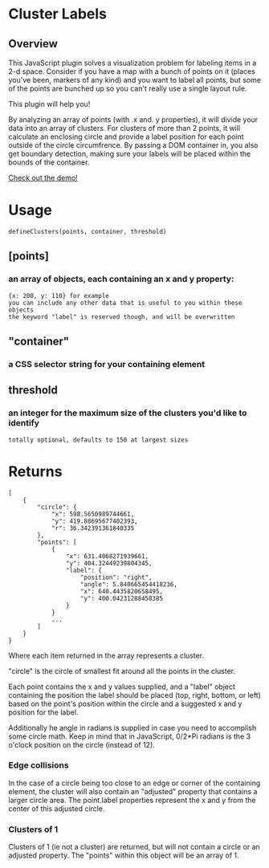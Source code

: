# Cluster Labels

## Overview

This JavaScript plugin solves a visualization problem for labeling items in a 2-d space. Consider if you have a map with a bunch of points on it (places you've been, markers of any kind) and you want to label all points, but some of the points are bunched up so you can't really use a single layout rule.  

This plugin will help you!  

By analyzing an array of points (with .x and. y properties), it will divide your data into an array of clusters. For clusters of more than 2 points, it will calculate an enclosing circle and provide a label position for each point outside of the circle circumfrence. By passing a DOM container in, you also get boundary detection, making sure your labels will be placed within the bounds of the container.

[Check out the demo!](http://chrisgonzalez.github.io/cluster-labels/)

# Usage

```
defineClusters(points, container, threshold)
```

## [points]
### an array of objects, each containing an x and y property:

	{x: 200, y: 110} for example
    you can include any other data that is useful to you within these objects
    the keyword "label" is reserved though, and will be overwritten

## "container"
### a CSS selector string for your containing element

## threshold
### an integer for the maximum size of the clusters you'd like to identify

	totally optional, defaults to 150 at largest sizes


# Returns

```
[
	{
		"circle": {
			"x": 598.5650989744661,
			"y": 419.88695677402393,
			"r": 36.342391361840335
		},
		"points": [
			{
				"x": 631.4068271939661,
				"y": 404.32449239804345,
				"label": {
					"position": "right",
					"angle": 5.840665454418236,
					"x": 640.4435820658495,
					"y": 400.04231288458385
				}
			}
			...
		]
	}
}

```

Where each item returned in the array represents a cluster.

"circle" is the circle of smallest fit around all the points in the cluster.

Each point contains the x and y values supplied, and a "label" object containing the position the
label should be placed (top, right, bottom, or left) based on the point's position within the circle
and a suggested x and y position for the label.

Additionally he angle in radians is supplied in case you need to accomplish some circle math. Keep
in mind that in JavaScript, 0/2*Pi radians is the 3 o'clock position on the circle (instead of 12).

### Edge collisions

In the case of a circle being too close to an edge or corner of the containing element, the cluster
will also contain an "adjusted" property that contains a larger circle area. The point.label properties
represent the x and y from the center of this adjusted circle.

### Clusters of 1

Clusters of 1 (ie not a cluster) are returned, but will not contain a circle or an adjusted property.
The "points" within this object will be an array of 1.
